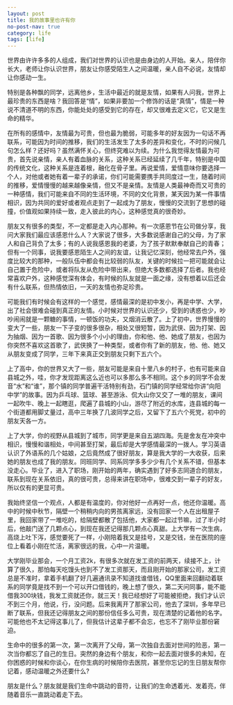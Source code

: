 ```yaml
---
layout: post
title: 我的故事里也许有你
no-post-nav: true
category: life
tags: [life]
---
```


世界由许许多多的人组成，我们对世界的认识也是由身边的人开始。亲人，陪伴你长大，老师让你认识世界，朋友让你感受陌生人之间温暖，亲人自不必说，友情却让你感动一生。

特别是各种飘的同学，远离他乡，生活中最近的就是友情，如果有人问我，世界上最珍贵的东西是啥？我回答是“情”，如果非要加一个修饰的话是“真情”，情是一种说不清道不明的东西，你能处处的感受到它的存在，却又很难去定义它，它又是生命的精华。

在所有的感情中，友情最为可贵，但也最为脆弱，可能多年的好友因为一句话不再联系，可能因为时间的推移，我们的生活发生了太多的差异和变化，不时的问候几句怎么样？还好吗？虽然满怀关心，但终究难以为续。为什么我觉得友情最为可贵，首先说亲情，亲人有着血脉的关系，这种关系已经延续了几千年，特别是中国的传统文化，这种关系是连着根，融化在骨子里。再说爱情，爱情意味你要选择一个人，对他或者她有着一辈子的承诺，你们可能需要携手共同度过一生，随着时间的推移，爱情慢慢的越来越像亲情，但又不是亲情。友情是人类最神奇而又可贵的一种感情，我们可能来自不同的生活环境，不同的文化背景，某天因为某一件事情相识，因为共同的爱好或者观点走到了一起成为了朋友，慢慢的交流到了思想的碰撞，价值观如果持续一致，走入彼此的内心，这种感觉真的很奇妙。

朋友又有很多的类型，不一定都是走入内心那种。有一次感恩节在公司做分享，我问大家我们最应该感恩什么人？大家说了很多，大多数说感谢自己的父母，为了家人和自己背负了太多；有的人说我感恩我的老婆，为了孩子默默奉献自己的青春；但有一个同事，说我要感恩陌生人之间的友谊，让我记忆深刻，他经常去户外，强度比较大的那种，一般队伍中都会有比较弱的队友，关键的时候拉一把可能就会让自己置于危险中，或者将队友从危险中带出来，但绝大多数都选择了后者。我也经常喜欢户外，这种感觉深有体会，有时候的队友就是一面之缘，没有想着以后还会有什么联系，但热情依旧，一天的友情也弥足珍贵。

可能我们有时候会有这样的一个感觉，感情最深的是初中发小，再是中学、大学，出了社会很难会碰到真正的友情。小时候对世界的认识还少，受到的诱惑也少，吵吵闹闹就是一颗糖的事情，一顿饭的功夫，又烟消云散了。上了初中，世界慢慢的变大了一些，朋友一下子变的很多很杂，相处又很短暂，因为武侠、因为打架、因为抽烟、因为一首歌、因为很多个小小的理由，你和他、他、她成了朋友，也因为你突然不喜欢这首歌了，武侠换了一种类型，或者你有了新的朋友，他、他、她又从朋友变成了同学，三年下来真正交到朋友只剩下五六个。

上了高中，你的世界又大了一些，朋友可能是来自十里八乡的村子，也有可能来自县城之外，哇，你才发现距离这么近也可以多那么多不相同。这个乡的同学不会发音“水”和“谁”，那个镇的同学普遍干活特别有劲，石门镇的同学经常给你讲“向阳中学”的故事。因为乒乓球、篮球、甚至游泳、侃大山你又交了一堆的朋友，课间一起吹牛、晚上一起瞎逛，爬遍了县城的小山，游尽了附近的水库，连县城的每一个街道都用脚丈量过，高中三年换了几波同学之后，又留下了五六个死党，初中的朋友天各一方。

上了大学，你的视野从县城到了城市，同学更是来自五湖四海。先是舍友在冲突中相识，慢慢和谐相处，中间甚至打架，最后却是大学感情最深的一拨人。学习英语认识了外语系的几个姑娘，之后竟然成了很好朋友，算是我大学的一大收获，后来她的朋友也成了我的朋友。同班同学、同系同学多多少少有几个关系不错，但基本没走心。毕业了，进入了职场，刚开始的两年，确实遇到了好多志同道合的朋友，联系到现在关系依旧，真的很可贵，总得来讲在职场中，很难交到一辈子的好友，所以仅有的更显可贵。

我始终坚信一个观点，人都是有温度的，你对他好一点再好一点，他还你温暖。高中的时候中秋节，隔壁一个稍稍内向的男孩离家远，没有回家一个人在出租屋子里，我回家带了一堆吃的，给隔壁都散了包括他，大家都一起过节嘛，过了半小时后，他敲门送了几颗点心，到现在我还记得那几颗点心真甜。上大学有一次生病，高烧上吐下泻，感觉要死了一样，小刚陪着我又是挂号，又是交钱，坐在医院的座位上看着小刚在忙活，离家很远的我，心中一片温暖。

大学刚毕业那会，一个月工资2k，有很多次就在发工资的前两天，续接不上，计算了很久，那怕每天吃馒头也到不了发工资那天，而且刚开始的那家公司，发工资总是不准时，拿着手机翻了好几遍通讯录不知道找谁借钱，QQ里面来回翻动着联系的同学竟是找不到一个可以开口借钱的，晚上想了很久，第二天问同事，能不能借我300块钱，我发工资就还你，就三天！我已经想好了可能被拒绝，我们才认识不到三个月，他说，行，没问题。后来我离开了那家公司，他去了深圳，多年早已断了联系，但我还记得朋友之间的那份信任多么可贵，现在清楚的记着他的名字。可能他也不太记得这事儿了，但我估计这辈子都不会忘，也忘不了刚毕业那份窘迫。

生命中的很多的第一次，第一次离开了父母，第一次独自去面对世间的险恶，第一次当你都忘了自己的生日。突然的身边有个朋友，和你一起去面对很多的未知，在你困惑的时候和你谈心，在你生病的时候陪你去医院，甚至你忘记的生日朋友帮你记着，感动温暖之外还要什么?

朋友是什么？朋友就是我们生命中跳动的音符，让我们的生命透着光、发着亮，伴随着音乐一直跳动着走下去。









